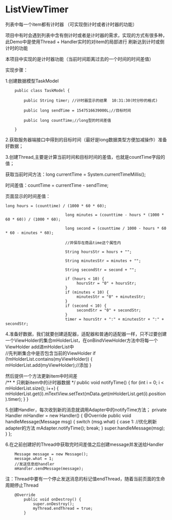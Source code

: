 # ListViewTimer
列表中每一个item都有计时器 （可实现倒计时或者计时器的功能）

项目中有时会遇到列表中含有倒计时或者是计时器的需求，实现的方式有很多种，此Demo中是使用Thread + Handler实时的对item的局部进行
刷新达到计时或倒计时的功能

本项目中实现的是计时器功能（当前时间距离过去的一个时间的时间差值）

实现步骤：

1.创建数据模型TaskModel

        public class TaskModel {

            public String timer; //计时器显示的结果  10:31:30(时分秒的格式)

            public long sendTime = 1547516639000L;//目标时间

            public long countTime;//long型的时间差值

        }

2.获取服务器端接口中得到的目标时间（最好是long数据类型方便加减操作）准备好数据；

3.创建Thread,主要是计算当前时间和目标时间的差值，也就是countTime字段的值；

获取当前时间方法：long currentTime = System.currentTimeMillis();

时间差值：countTime = currentTime - sendTime;

页面显示的时间差值：
```
long hours = (counttime) / (1000 * 60 * 60);

                          long minutes = (counttime - hours * (1000 * 60 * 60)) / (1000 * 60);

                          long second = (counttime / 1000 - hours * 60 * 60 - minutes * 60);

                          //并保存在商品time这个属性内

                          String hoursStr = hours + "";

                          String minutesStr = minutes + "";

                          String secondStr = second + "";

                          if (hours < 10) {
                               hoursStr = "0" + hoursStr;
                          }
                          if (minutes < 10) {
                               minutesStr = "0" + minutesStr;
                          }
                          if (second < 10) {
                               secondStr = "0" + secondStr;
                          }
                          timer = hoursStr + ":" + minutesStr + ":" + secondStr;
```

4.准备好数据，我们就要创建适配器，适配器和普通的适配器一样，只不过要创建一个ViewHolder的集合mHolderList，在onBindViewHolder方法中将每一个ViewHolder
add进mHolderList中 <br>
//先判断集合中是否包含当前的ViewHolder
if (!mHolderList.contains(myViewHolder)) {
     mHolderList.add(myViewHolder);//添加
}

然后提供一个方法更新item中时间差<br>
    /**
     * 只刷新item中的计时器数据
     */
    public void notifyTime() {
        for (int i = 0; i < mHolderList.size(); i++) {
            mHolderList.get(i).mTextView.setText(mData.get(mHolderList.get(i).position).timer);
        }
    }

5.创建Handler，每次收到新的消息就调用Adapter中的notifyTime方法；
        private Handler mHandler = new Handler() {
                @Override
                public void handleMessage(Message msg) {
                    switch (msg.what) {
                        case 1:
                            //优化刷新adapter的方法
                            mAdapter.notifyTime();
                            break;
                    }
                    super.handleMessage(msg);
                }
            };

6.在之前创建好的Thread中获取完时间差值之后创建message并发送给Handler

        Message message = new Message();
        message.what = 1;
        //发送信息给handler
        mHandler.sendMessage(message);

注：Thread中要有一个停止发送消息的标记值endThread，随着当前页面的生命周期停止Thread

        @Override
            public void onDestroy() {
                super.onDestroy();
                myThread.endThread = true;
            }










